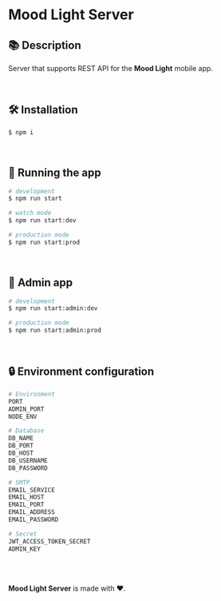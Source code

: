 # Mood Light Server

## 📚 Description

Server that supports REST API for the **Mood Light** mobile app.

<br/>

## 🛠️ Installation

```bash
$ npm i
```

<br/>

## 🚀 Running the app

```bash
# development
$ npm run start

# watch mode
$ npm run start:dev

# production mode
$ npm run start:prod
```

<br/>

## 🔑 Admin app

```bash
# development
$ npm run start:admin:dev

# production mode
$ npm run start:admin:prod
```

<br/>

## 🔒 Environment configuration

```bash
# Environment
PORT
ADMIN_PORT
NODE_ENV

# Database
DB_NAME
DB_PORT
DB_HOST
DB_USERNAME
DB_PASSWORD

# SMTP
EMAIL_SERVICE
EMAIL_HOST
EMAIL_PORT
EMAIL_ADDRESS
EMAIL_PASSWORD

# Secret
JWT_ACCESS_TOKEN_SECRET
ADMIN_KEY
```

<br/><br/>

**Mood Light Server** is made with ❤.
